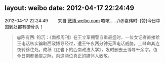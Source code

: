 layout: weibo
date: 2012-04-17 22:24:49
---
<meta name="referrer" content="no-referrer" />

2012-04-17 22:24:49  &nbsp;&nbsp;&nbsp;&nbsp;&nbsp;&nbsp; 来自 <a href="http://weibo.com/" rel="nofollow">微博 weibo.com</a>
咳咳……//@袁伟时: [赞]今日中国到处都有硬骨头！
>  @陈有西: 钩沉：《南都周刊》在王立军拥警自重最盛时，一位女记者直接给王电话核实骗取西政博导经过，遭王午夜两分钟无声电话威胁，上峰命其连夜转移住处。成稿《红岩下的西南政法大学》，发时删去王博导千余字。值今日南都萎靡之际，向这两位真正的媒体人致敬。 ​​​
